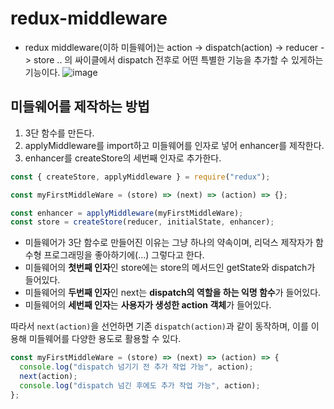 # redux-middleware

- redux middleware(이하 미들웨어)는 action -> dispatch(action) -> reducer -> store .. 의 싸이클에서 dispatch 전후로 어떤 특별한 기능을 추가할 수 있게하는 기능이다.
  ![image](https://github.com/2duckchun/2duckchun/assets/92588154/ed6569c7-f890-4b08-8d4a-5c06f1131fe0)

## 미들웨어를 제작하는 방법

1. 3단 함수를 만든다.
2. applyMiddleware를 import하고 미들웨어를 인자로 넣어 enhancer를 제작한다.
3. enhancer를 createStore의 세번째 인자로 추가한다.

```js
const { createStore, applyMiddleware } = require("redux");

const myFirstMiddleWare = (store) => (next) => (action) => {};

const enhancer = applyMiddleware(myFirstMiddleWare);
const store = createStore(reducer, initialState, enhancer);
```

- 미들웨어가 3단 함수로 만들어진 이유는 그냥 하나의 약속이며, 리덕스 제작자가 함수형 프로그래밍을 좋아하기에(...) 그렇다고 한다.
- 미들웨어의 **첫번째 인자**인 store에는 store의 메서드인 getState와 dispatch가 들어있다.
- 미들웨어의 **두번째 인자**인 next는 **dispatch의 역할을 하는 익명 함수**가 들어있다.
- 미들웨어의 **세번째 인자**는 **사용자가 생성한 action 객체**가 들어있다.

따라서 `next(action)`을 선언하면 기존 `dispatch(action)`과 같이 동작하며,
이를 이용해 미들웨어를 다양한 용도로 활용할 수 있다.

```js
const myFirstMiddleWare = (store) => (next) => (action) => {
  console.log("dispatch 넘기기 전 추가 작업 가능", action);
  next(action);
  console.log("dispatch 넘긴 후에도 추가 작업 가능", action);
};
```
